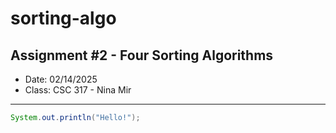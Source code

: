 # sorting-algo
Assignment #2 - Four Sorting Algorithms
---
- Date: 02/14/2025
- Class: CSC 317 - Nina Mir
---
```java
System.out.println("Hello!");
```
